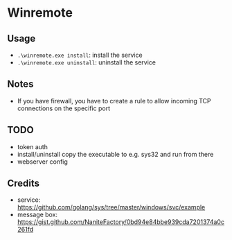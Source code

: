# Winremote

## Usage
- `.\winremote.exe install`: install the service
- `.\winremote.exe uninstall`: uninstall the service

## Notes
- If you have firewall, you have to create a rule to allow incoming TCP connections on the specific port

## TODO
- token auth
- install/uninstall copy the executable to e.g. sys32 and run from there
- webserver config

## Credits
- service: https://github.com/golang/sys/tree/master/windows/svc/example
- message box: https://gist.github.com/NaniteFactory/0bd94e84bbe939cda7201374a0c261fd